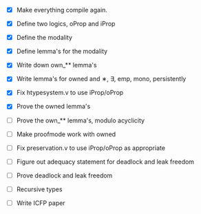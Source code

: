 - [x] Make everything compile again.
- [x] Define two logics, oProp and iProp
- [x] Define the modality
- [x] Define lemma's for the modality
- [x] Write down own_** lemma's
- [x] Write lemma's for owned and ∗, ∃, emp, mono, persistently
- [x] Fix htypesystem.v to use iProp/oProp
- [x] Prove the owned lemma's

- [ ] Prove the own_** lemma's, modulo acyclicity
- [ ] Make proofmode work with owned
- [ ] Fix preservation.v to use iProp/oProp as appropriate
- [ ] Figure out adequacy statement for deadlock and leak freedom
- [ ] Prove deadlock and leak freedom
- [ ] Recursive types
- [ ] Write ICFP paper
